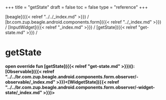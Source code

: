 +++
title = "getState"
draft = false
toc = false
type = "reference"
+++

[beagle]({{< relref "../../_index.md" >}}) / [br.com.zup.beagle.android.components.form]({{< relref "../_index.md" >}}) / [InputWidget]({{< relref "_index.md" >}}) / [getState]({{< relref "get-state.md" >}}) / 



# getState  
  
<b><b>open override fun [getState]({{< relref "get-state.md" >}})(): [Observable]({{< relref "../../br.com.zup.beagle.android.components.form.observer/-observable/_index.md" >}})<[WidgetState]({{< relref "../../br.com.zup.beagle.android.components.form.observer/-widget-state/_index.md" >}})></b></b>  




